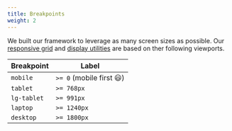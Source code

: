 ```yaml
---
title: Breakpoints
weight: 2
---
```


We built our framework to leverage as many screen sizes as possible. Our [responsive grid](/docs/layout/blocks/#Responsive-grids) and [display utilities](/docs/utilities/display/) are based on ther following viewports.

<table class="table modifiers table--no-hover">
    <thead>
    <tr>
        <th>Breakpoint </th>
        <th class="w-50">Label</th>
    </tr>
    </thead>
    <tbody>
        <tr>
            <td data-label="Breakpoint">
                <code>mobile</code>
            </td>
            <td data-label="Label">
            <code>>= 0</code> (mobile first 😃)
            </td>
        </tr>
        <tr>
            <td data-label="Breakpoint">
                <code>tablet</code>
            </td>
            <td data-label="Label">
                <code>>= 768px</code>
            </td>
        </tr>
        <tr>
            <td data-label="Breakpoint">
                <code>lg-tablet</code>
            </td>
            <td data-label="Label">
                <code>>= 991px</code>
            </td>
        </tr>
        <tr>
            <td data-label="Breakpoint">
                <code>laptop</code>
            </td>
            <td data-label="Label">
                <code>>= 1240px</code>
            </td>
        </tr>
        <tr>
            <td data-label="Breakpoint">
                <code>desktop</code>
            </td>
            <td data-label="Label">
                <code>>= 1800px</code>
            </td>
        </tr>
    </tbody>
</table>